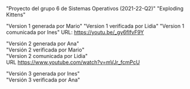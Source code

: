 "Proyecto del grupo 6 de Sistemas Operativos (2021-22-Q2)"
"Exploding Kittens"

"Version 1 generada por Mario"
"Version 1 verificada por Lidia"
"Version 1 comunicada por Ines"
URL: https://youtu.be/_gy6fIfvF9Y

"Versión 2 generada por Ana"  
"Versión 2 verificada por Mario"  
"Version 2 comunicada por Lidia"  
URL https://www.youtube.com/watch?v=mVJr_fcmPcU  

"Versión 3 generada por Ines"  
"Versión 3 verificada por Ana"  